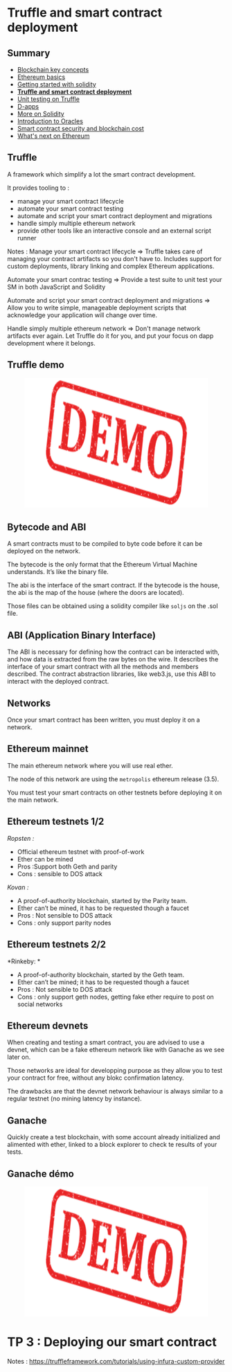 # Truffle and smart contract deployment

<!-- .slide: class="page-title" -->



## Summary

<!-- .slide: class="toc" -->

- [Blockchain key concepts](#/1)
- [Ethereum basics](#/2)
- [Getting started with solidity](#/3)
- **[Truffle and smart contract deployment](#/4)**
- [Unit testing on Truffle](#/5)
- [D-apps](#/6)
- [More on Solidity](#/7)
- [Introduction to Oracles](#/8)
- [Smart contract security and blockchain cost](#/9)
- [What's next on Ethereum](#/10)



## Truffle

A framework which simplify a lot the smart contract development.

<!-- .element style="margin-top:50px"-->
It provides tooling to :

- manage your smart contract lifecycle
- automate your smart contract testing
- automate and script your smart contract deployment and migrations
- handle simply multiple ethereum network
- provide other tools like an interactive console and an external script runner

Notes :
Manage your smart contract lifecycle =>
Truffle takes care of managing your contract artifacts so you don't have to. Includes support for custom deployments, library linking and complex Ethereum applications.

Automate your smart contrac testing =>
Provide a test suite to unit test your SM in both JavaScript and Solidity

Automate and script your smart contract deployment and migrations =>
Allow you to write simple, manageable deployment scripts that acknowledge your application will change over time.

Handle simply multiple ethereum network =>
Don't manage network artifacts ever again. Let Truffle do it for you, and put your focus on dapp development where it belongs.



## Truffle demo
<!-- .element style="margin-top:150px"-->
<figure> 
    <img src="ressources/demo.png" alt="demo" height="300px"/>
</figure>



## Bytecode and ABI

A smart contracts must to be compiled to byte code before it can be deployed on the network.

The bytecode is the only format that the Ethereum Virtual Machine understands. It’s like the binary file. 

The abi is the interface of the smart contract. If the bytecode is the house, the abi is the map of the house (where the doors are located).

Those files can be obtained using a solidity compiler like `soljs` on the .sol file.



##  ABI (Application Binary Interface)

The ABI is necessary for defining how the contract can be interacted with, and how data is extracted from the raw bytes on the wire.
It describes the interface of your smart contract with all the methods and members described. The contract abstraction libraries, like web3.js, use this ABI to interact with the deployed contract. 



## Networks

Once your smart contract has been written, you must deploy it on a network.



## Ethereum mainnet

The main ethereum network where you will use real ether.

<!-- .element style="margin-top:50px"-->
The node of this network are using the `metropolis` ethereum release (3.5). 

<!-- .element style="margin-top:50px"-->
You must test your smart contracts on other testnets before deploying it on the main network.



## Ethereum testnets 1/2

*Ropsten :* 

- Official ethereum testnet with proof-of-work
- Ether can be mined
- Pros :Support both Geth and parity
- Cons : sensible to DOS attack

<!-- .element style="margin-top:50px"-->
*Kovan :*

- A proof-of-authority blockchain, started by the Parity team. 
- Ether can’t be mined, it has to be requested though a faucet
- Pros : Not sensible to DOS attack
- Cons : only support parity nodes



## Ethereum testnets 2/2

<!-- .element style="margin-top:20px"-->
*Rinkeby: * 

- A proof-of-authority blockchain, started by the Geth team. 
- Ether can’t be mined; it has to be requested though a faucet
- Pros : Not sensible to DOS attack
- Cons : only support geth nodes, getting fake ether require to post on social networks



## Ethereum devnets

<!-- .element style="margin-top:20px"-->
When creating and testing a smart contract, you are advised to use a devnet, which can be a fake ethereum network like with Ganache as we see later on. 

<!-- .element style="margin-top:50px"-->
Those networks are ideal for developping purpose as they allow you to test your contract for free, without any blokc confirmation latency.

<!-- .element style="margin-top:50px"-->
The drawbacks are that the devnet network behaviour is always similar to a regular testnet (no mining latency by instance).



## Ganache

Quickly create a test blockchain, with some account already initialized and alimented with ether, linked to a block explorer to check te results of your tests.



## Ganache démo

<!-- .element style="margin-top:150px"-->
<figure> 
    <img src="ressources/demo.png" alt="demo" height="300px"/>
</figure>



<!-- .slide: class="page-questions" -->



# TP 3 : Deploying our smart contract
<!-- .slide: class="page-tp3" -->

Notes : 
https://truffleframework.com/tutorials/using-infura-custom-provider